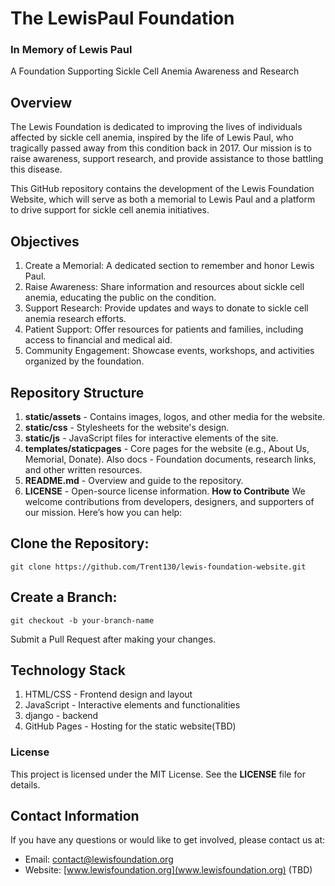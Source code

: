 
# The LewisPaul Foundation
### In Memory of Lewis Paul
A Foundation Supporting Sickle Cell Anemia Awareness and Research

## Overview
The Lewis Foundation is dedicated to improving the lives of individuals affected by sickle cell anemia, inspired by the life of Lewis Paul, who tragically passed away from this condition back in 2017. Our mission is to raise awareness, support research, and provide assistance to those battling this disease.

This GitHub repository contains the development of the Lewis Foundation Website, which will serve as both a memorial to Lewis Paul and a platform to drive support for sickle cell anemia initiatives.

## Objectives
1. Create a Memorial: A dedicated section to remember and honor Lewis Paul.
2. Raise Awareness: Share information and resources about sickle cell anemia, educating the public on the condition.
3. Support Research: Provide updates and ways to donate to sickle cell anemia research efforts.
4. Patient Support: Offer resources for patients and families, including access to financial and medical aid.
5. Community Engagement: Showcase events, workshops, and activities organized by the foundation.
## Repository Structure
1. **static/assets** - Contains images, logos, and other media for the website.
2. **static/css** - Stylesheets for the website's design.
3. **static/js** - JavaScript files for interactive elements of the site.
4. **templates/staticpages** - Core pages for the website (e.g., About Us, Memorial, Donate). Also docs - Foundation documents, research links, and other written resources.
5. **README.md** - Overview and guide to the repository.
6. **LICENSE** - Open-source license information.
**How to Contribute**
We welcome contributions from developers, designers, and supporters of our mission. Here’s how you can help:

## **Clone the Repository:**
```
git clone https://github.com/Trent130/lewis-foundation-website.git
```
## **Create a Branch:**
```
git checkout -b your-branch-name
```
Submit a Pull Request after making your changes.
## Technology Stack
1. HTML/CSS - Frontend design and layout
2. JavaScript - Interactive elements and functionalities
3. django - backend
4. GitHub Pages - Hosting for the static website(TBD)
### License
This project is licensed under the MIT License. See the **LICENSE** file for details.

## Contact Information
If you have any questions or would like to get involved, please contact us at:
- Email: contact@lewisfoundation.org
- Website: [www.lewisfoundation.org](www.lewisfoundation.org) (TBD)
